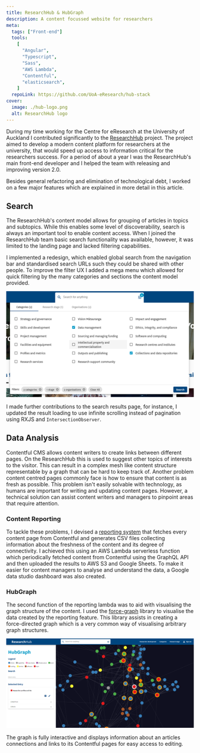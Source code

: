 ```yaml
---
title: ResearchHub & HubGraph
description: A content focussed website for researchers
meta:
  tags: ["Front-end"]
  tools:
    [
      "Angular",
      "Typescript",
      "Sass",
      "AWS Lambda",
      "Contentful",
      "elasticsearch",
    ]
  repoLink: https://github.com/UoA-eResearch/hub-stack
cover:
  image: ./hub-logo.png
  alt: ResearchHub logo
---
```


<!--markdownlint-disable MD033-->

During my time working for the Centre for eResearch at the University of Auckland I contributed significantly to the
[ResearchHub](https://research-hub.auckland.ac.nz) project. The project aimed to develop a modern content platform for
researchers at the university, that would speed up access to information critical for the researchers success. For a
period of about a year I was the ResearchHub's main front-end developer and I helped the team with releasing and
improving version 2.0.

Besides general refactoring and elimination of technological debt, I worked on a few major features which are
explained in more detail in this article.

## Search

The ResearchHub's content model allows for grouping of articles in topics and subtopics. While this enables some level
of discoverability, search is always an important tool to enable content access. When I joined the ResearchHub team
basic search functionality was available, however, it was limited to the landing page and lacked filtering capabilities.

I implemented a redesign, which enabled global search from the navigation bar and standardised search URLs such they
could be shared with other people. To improve the filter UX I added a mega menu which allowed for quick filtering by the
many categories and sections the content model provided.

![ResearchHub search in navigation bar with filter mega menu.](../../images/rh-search-menu.png)

I made further contributions to the search results page, for instance, I updated the result loading to use
infinite scrolling instead of pagination using RXJS and `IntersectionObserver`.

## Data Analysis

Contentful CMS allows content writers to create links between different pages. On the ResearchHub this is used to
suggest other topics of interests to the visitor. This can result in a complex mesh like content structure representable
by a graph that can be hard to keep track of. Another problem content centred pages commonly face is how to ensure that
content is as fresh as possible. This problem isn't easily solvable with technology, as humans are important for writing
and updating content pages. However, a technical solution can assist content writers and managers to pinpoint areas that
require attention.

### Content Reporting

To tackle these problems, I devised a [reporting
system](https://github.com/UoA-eResearch/research-hub-contentful-reporting) that fetches every content page from
Contentful and generates CSV files collecting information about the freshness of the content and its degree of
connectivity. I achieved this using an AWS Lambda serverless function which periodically fetched content from Contentful
using the GraphQL API and then uploaded the results to AWS S3 and Google Sheets. To make it easier for content managers
to analyse and understand the data, a Google data studio dashboard was also created.

### HubGraph

The second function of the reporting lambda was to aid with visualising the graph structure of the content. I used the
[force-graph](https://github.com/vasturiano/force-graph) library to visualise the data created by the reporting feature.
This library assists in creating a force-directed graph which is a very common way of visualising arbitrary graph
structures.

![Graph visualisation of ResearchHub content.](../../images/rh-graph.png)

The graph is fully interactive and displays information about an articles connections and links to its Contentful pages
for easy access to editing.
